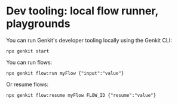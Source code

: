 
# Dev tooling: local flow runner, playgrounds

You can run Genkit's developer tooling locally using the Genkit CLI:

```posix-terminal
npx genkit start
```

You can run flows:

```posix-terminal
npx genkit flow:run myFlow {"input":"value"}
```

Or resume flows:

```posix-terminal
npx genkit flow:resume myFlow FLOW_ID {"resume":"value"}
```